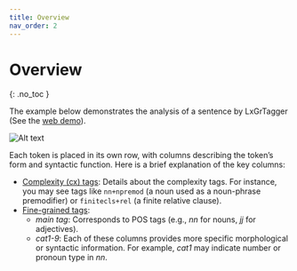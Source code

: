 ```yaml
---
title: Overview
nav_order: 2
---
```


# Overview
{: .no_toc }


The example below demonstrates the analysis of a sentence by LxGrTagger (See the [web demo](https://kristopherkyle.pythonanywhere.com/)).

![Alt text](https://lcr-ads-lab.github.io/LxGrTagger-Documentation/example.png)

Each token is placed in its own row, with columns describing the token’s form and syntactic function. Here is a brief explanation of the key columns:

- [Complexity (cx) tags](/LxGrTagger-Documentation/docs/cx%20tags/): Details about the complexity tags. For instance, you may see tags like `nn+npremod` (a noun used as a noun-phrase premodifier) or `finitecls+rel` (a finite relative clause).
- [Fine-grained tags](/LxGrTagger-Documentation/docs/fgrd%20tags/):
   - *main tag*: Corresponds to POS tags (e.g., *nn* for nouns, *jj* for adjectives).  
   - *cat1-9*: Each of these columns provides more specific morphological or syntactic information. For example, *cat1* may indicate number or pronoun type in *nn*.



